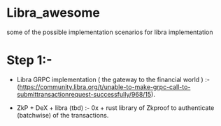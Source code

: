 # Libra_awesome
some of the possible implementation scenarios for  libra implementation 



# Step 1:- 
  - Libra GRPC implementation ( the gateway to the financial  world ) :- (https://community.libra.org/t/unable-to-make-grpc-call-to-submittransactionrequest-successfully/968/15).
  
  - ZkP + DeX + libra (tbd) :- 0x +  rust library of Zkproof to  authenticate (batchwise) of the transactions.
